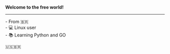 <b>Welcome to the free world!</b><br>
<hr>
- From 🇧🇷 <br>
- 💻 Linux user<br>
- 📚 Learning Python and GO <br>

🇺🇸🇧🇷 
